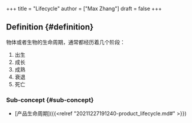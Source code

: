 +++
title = "Lifecycle"
author = ["Max Zhang"]
draft = false
+++

## Definition {#definition}

物体或者生物的生命周期，通常都经历着几个阶段：

1.  出生
2.  成长
3.  成熟
4.  衰退
5.  死亡


### Sub-concept {#sub-concept}

-   [产品生命周期]({{<relref "20211227191240-product_lifecycle.md#" >}})
